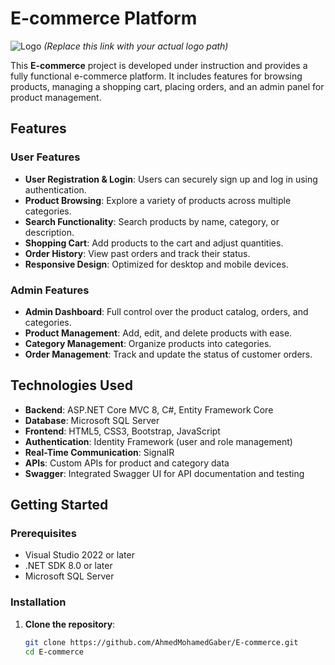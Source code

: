 # E-commerce Platform

![Logo](https://github.com/AhmedMohamedGaber/E-commerce/blob/main/logo.png)
*(Replace this link with your actual logo path)*

This **E-commerce** project is developed under instruction and provides a fully functional e-commerce platform. It includes features for browsing products, managing a shopping cart, placing orders, and an admin panel for product management.

## Features

### User Features
- **User Registration & Login**: Users can securely sign up and log in using authentication.
- **Product Browsing**: Explore a variety of products across multiple categories.
- **Search Functionality**: Search products by name, category, or description.
- **Shopping Cart**: Add products to the cart and adjust quantities.
- **Order History**: View past orders and track their status.
- **Responsive Design**: Optimized for desktop and mobile devices.

### Admin Features
- **Admin Dashboard**: Full control over the product catalog, orders, and categories.
- **Product Management**: Add, edit, and delete products with ease.
- **Category Management**: Organize products into categories.
- **Order Management**: Track and update the status of customer orders.

## Technologies Used
- **Backend**: ASP.NET Core MVC 8, C#, Entity Framework Core
- **Database**: Microsoft SQL Server
- **Frontend**: HTML5, CSS3, Bootstrap, JavaScript
- **Authentication**: Identity Framework (user and role management)
- **Real-Time Communication**: SignalR
- **APIs**: Custom APIs for product and category data
- **Swagger**: Integrated Swagger UI for API documentation and testing

## Getting Started

### Prerequisites
- Visual Studio 2022 or later
- .NET SDK 8.0 or later
- Microsoft SQL Server

### Installation

1. **Clone the repository**:
   ```bash
   git clone https://github.com/AhmedMohamedGaber/E-commerce.git
   cd E-commerce
